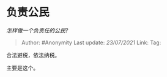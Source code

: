 # 负责公民
*怎样做一个负责任的公民?*

> Author: #Anonymity
> Last update: *23/07/2021* 
> Link:
> Tag:  

 
合法避税，依法纳税。

主要是这个。



